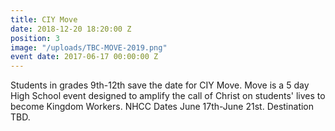 ```yaml
---
title: CIY Move
date: 2018-12-20 18:20:00 Z
position: 3
image: "/uploads/TBC-MOVE-2019.png"
event date: 2017-06-17 00:00:00 Z
---
```


Students in grades 9th-12th save the date for CIY Move. Move is a 5 day High School event designed to amplify the call of Christ on students' lives to become Kingdom Workers. NHCC Dates June 17th-June 21st. Destination TBD.